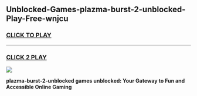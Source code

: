 
## Unblocked-Games-plazma-burst-2-unblocked-Play-Free-wnjcu
<h3>
<a href="https://premium76.site?title=plazma-burst-2-unblocked&ref=23A">CLICK TO PLAY</a></h3>
<hr>

<h3>
<a href="https://premium76.site?title=plazma-burst-2-unblocked&ref=23A">CLICK 2 PLAY</a>
  
</h3>

<a href="https://premium76.site?title=plazma-burst-2-unblocked&ref=23A"><img src="https://clearcache.store/games.png"></a>


**plazma-burst-2-unblocked games unblocked: Your Gateway to Fun and Accessible Online Gaming**
